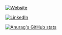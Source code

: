 [![Website](https://img.shields.io/static/v1?logo=HTML5&logoColor=white&label=Website&message=khuedoan.com&color=green)](https://khuedoan.com)

[![LinkedIn](https://img.shields.io/static/v1?logo=LinkedIn&logoColor=white&label=LinkedIn&message=khuedoan&color=blue)](https://www.linkedin.com/in/khuedoan/)

[![Anurag's GitHub stats](https://github-readme-stats.vercel.app/api?username=khuedoan&count_private=true&theme=onedark&show_icons=true)](https://github.com/anuraghazra/github-readme-stats)
